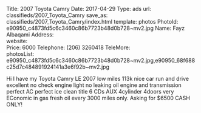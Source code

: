 Title:          2007 Toyota Camry
Date:           2017-04-29
Type:           ads
url:            classifieds/2007_Toyota_Camry
save_as:        classifieds/2007_Toyota_Camry/index.html
template:       photos
PhotoId:        e90950_c4873fd5c6c3460c86b7723b48d0b728~mv2.jpg
Name:           Fayz Albaqami
Address:        
website:        
Price:          6000
Telephone:      (206) 3260418
TeleMore:       
photosList:     e90950_c4873fd5c6c3460c86b7723b48d0b728~mv2.jpg,e90950_68f688c25d7c484891924141a3e6f92b~mv2.jpg

Hi I have my Toyota Camry LE 2007 low miles 113k nice car run and drive excellent no check engine light no leaking oil engine and transmission perfect AC perfect ice clean title 6 CDs  AUX 4cylinder 4doors very EConomic in gas fresh oil every 3000 miles only. Asking for $6500 CASH ONLY!
